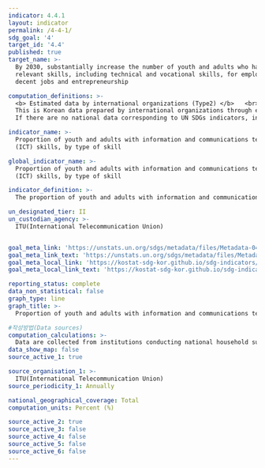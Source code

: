```yaml
---
indicator: 4.4.1
layout: indicator
permalink: /4-4-1/
sdg_goal: '4'
target_id: '4.4'
published: true
target_name: >-
  By 2030, substantially increase the number of youth and adults who have
  relevant skills, including technical and vocational skills, for employment,
  decent jobs and entrepreneurship

computation_definitions: >-
  <b> Estimated data by international organizations (Type2) </b>   <br>
  This is Korean data prepared by international organizations through estimation and modeling. <br>
  If there are no national data corresponding to UN SDGs indicators, international data are available for monitoring.

indicator_name: >-
  Proportion of youth and adults with information and communications technology
  (ICT) skills, by type of skill

global_indicator_name: >-
  Proportion of youth and adults with information and communications technology
  (ICT) skills, by type of skill

indicator_definition: >-
  The proportion of youth and adults with information and communications technology (ICT) skills, by type of skill as defined as the percentage of individuals that have undertaken certain -ICT-related activities in the last 3 months.

un_designated_tier: II
un_custodian_agency: >-
  ITU(International Telecommunication Union)


goal_meta_link: 'https://unstats.un.org/sdgs/metadata/files/Metadata-04-04-01.pdf'
goal_meta_link_text: 'https://unstats.un.org/sdgs/metadata/files/Metadata-04-04-01.pdf'
goal_meta_local_link: 'https://kostat-sdg-kor.github.io/sdg-indicators/public/data/Metadata-04-04-01_ENG.pdf'
goal_meta_local_link_text: 'https://kostat-sdg-kor.github.io/sdg-indicators/public/data/Metadata-04-04-01_ENG.pdf'

reporting_status: complete
data_non_statistical: false
graph_type: line
graph_title: >-
  Proportion of youth and adults with information and communications technology (ICT) skills, by type of skill

#작성방법(Data sources)
computation_calculations: >-
  Data are collected from institutions conducting national household surveys (including statistical services and government ministries).
data_show_map: false
source_active_1: true

source_organisation_1: >- 
  ITU(International Telecommunication Union)
source_periodicity_1: Annually 

national_geographical_coverage: Total
computation_units: Percent (%)

source_active_2: true
source_active_3: false
source_active_4: false
source_active_5: false
source_active_6: false
---
```

